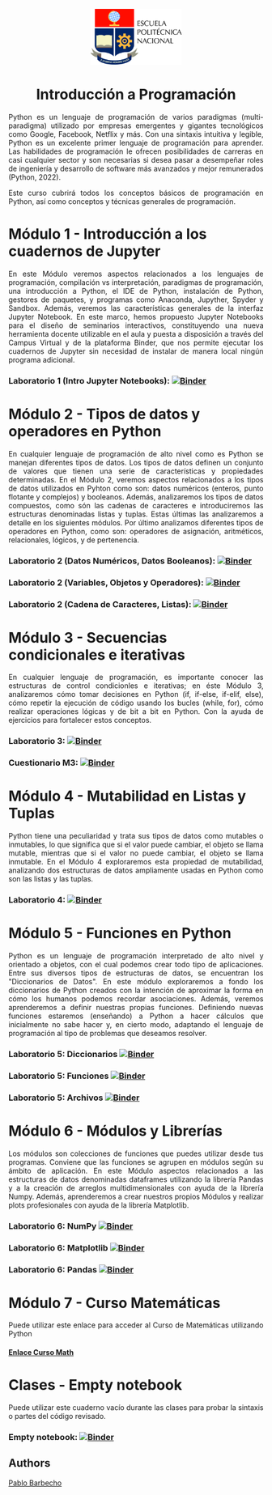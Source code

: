 <p align="center">
  <img width="180" height="110" src="images/logo.png">
</p>

<h1 align="center">Introducción a Programación</h1>


<p align="justify">
Python es un lenguaje de programación de varios paradigmas (multi-paradigma) utilizado por empresas emergentes y gigantes tecnológicos como Google, Facebook, Netflix y más. Con una sintaxis intuitiva y legible, Python es un excelente primer lenguaje de programación para aprender. Las habilidades de programación le ofrecen posibilidades de carreras en casi cualquier sector y son necesarias si desea pasar a desempeñar roles de ingeniería y desarrollo de software más avanzados y mejor remunerados (Python, 2022). 
</p>
<p align="justify"> 
Este curso cubrirá todos los conceptos básicos de programación en Python, así como conceptos y técnicas generales de  programación.
</p>

# Módulo 1 - Introducción a los cuadernos de Jupyter
<p align="justify">
En este Módulo veremos aspectos relacionados a los lenguajes de programación, compilación vs interpretación,  paradigmas de programación, una introducción a Python, el IDE de Python, instalación de Python, gestores de paquetes, y programas como Anaconda, Jupyther, Spyder y Sandbox. Además, veremos las características generales de la interfaz Jupyter Notebook. En este marco, hemos propuesto Jupyter Notebooks para el diseño de seminarios interactivos, constituyendo una nueva herramienta docente utilizable en el aula y puesta a disposición a través del Campus Virtual y de la plataforma Binder, que nos permite ejecutar los cuadernos de Jupyter sin necesidad de instalar de manera local ningún programa adicional.
</p>


### Laboratorio 1 (Intro Jupyter Notebooks): [![Binder](https://mybinder.org/badge_logo.svg)](https://mybinder.org/v2/gh/Pbarbecho/EPN_Programacion.git/main?labpath=/ejercicios/Introduccion_Jupyter.ipynb)



# Módulo 2 - Tipos de datos y operadores en Python
<p align="justify">
En cualquier lenguaje de programación de alto nivel como es Python se manejan diferentes tipos de datos. Los tipos de datos definen un conjunto de valores que tienen una serie de características y propiedades determinadas. En el Módulo 2, veremos aspectos relacionados a los tipos de datos utilizados en Pyhton como son: datos numéricos (enteros, punto flotante y complejos) y booleanos. Además, analizaremos los tipos de datos compuestos, como són las cadenas de caracteres e introduciremos las estructuras denominadas listas y tuplas. Estas últimas las analizaremos a detalle en los siguientes módulos. Por último analizamos diferentes tipos de operadores en Python, como son: operadores de asignación, aritméticos, relacionales, lógicos, y de pertenencia.
</p>

### Laboratorio 2 (Datos Numéricos, Datos Booleanos): [![Binder](https://mybinder.org/badge_logo.svg)](https://mybinder.org/v2/gh/Pbarbecho/EPN_Programacion.git/main?labpath=/ejercicios/TiposdeDatos_I.ipynb)

### Laboratorio 2 (Variables, Objetos y Operadores): [![Binder](https://mybinder.org/badge_logo.svg)](https://mybinder.org/v2/gh/Pbarbecho/EPN_Programacion.git/main?labpath=/ejercicios/Variables.ipynb)

### Laboratorio 2 (Cadena de Caracteres, Listas): [![Binder](https://mybinder.org/badge_logo.svg)](https://mybinder.org/v2/gh/Pbarbecho/EPN_Programacion.git/main?labpath=/ejercicios/TiposdeDatos_II.ipynb)


# Módulo 3 - Secuencias condicionales e iterativas
<p align="justify">
En cualquier lenguaje de programación, es importante conocer las estructuras de control condicionles e iterativas; en éste Módulo 3, analizaremos cómo tomar decisiones en Python (if, if-else, if-elif, else), cómo repetir la ejecución de código usando los bucles (while, for), cómo realizar operaciones lógicas y de bit a bit en Python. Con la ayuda de ejercicios para fortalecer estos conceptos.
</p>

### Laboratorio 3: [![Binder](https://mybinder.org/badge_logo.svg)](https://mybinder.org/v2/gh/Pbarbecho/EPN_Programacion.git/main?labpath=/ejercicios/bucles.ipynb)
### Cuestionario M3: [![Binder](https://mybinder.org/badge_logo.svg)](https://mybinder.org/v2/gh/Pbarbecho/EPN_Programacion.git/main?labpath=/ejercicios/CuestionarioM3.ipynb)

# Módulo 4 - Mutabilidad en Listas y Tuplas
<p align="justify">
Python tiene una peculiaridad y trata sus tipos de datos como mutables o inmutables, lo que significa que si el valor puede cambiar, el objeto se llama mutable, mientras que si el valor no puede cambiar, el objeto se llama inmutable. En el Módulo 4 exploraremos esta propiedad de mutabilidad, analizando dos estructuras de datos ampliamente usadas en Python como son las listas y las tuplas. 
</p>

### Laboratorio 4: [![Binder](https://mybinder.org/badge_logo.svg)](https://mybinder.org/v2/gh/Pbarbecho/EPN_Programacion.git/main?labpath=/ejercicios/mutabilidad.ipynb)


# Módulo 5 - Funciones en Python
<p align="justify">
Python es un lenguaje de programación interpretado de alto nivel y orientado a objetos, con el cual podemos crear todo tipo de aplicaciones. Entre sus diversos tipos de estructuras de datos, se encuentran los "Diccionarios de Datos". En este módulo exploraremos a fondo los diccionarios de Python creados con la intención de aproximar la forma en cómo los humanos podemos recordar asociaciones. Además, veremos aprenderemos a definir nuestras propias funciones. Definiendo nuevas funciones estaremos (enseñando) a Python a hacer cálculos que inicialmente no sabe hacer y, en cierto modo, adaptando el lenguaje de programación al tipo de problemas que deseamos resolver.
</p>

### Laboratorio 5: Diccionarios [![Binder](https://mybinder.org/badge_logo.svg)](https://mybinder.org/v2/gh/Pbarbecho/EPN_Programacion.git/main?labpath=/ejercicios/diccionarios.ipynb)
### Laboratorio 5: Funciones [![Binder](https://mybinder.org/badge_logo.svg)](https://mybinder.org/v2/gh/Pbarbecho/EPN_Programacion.git/main?labpath=/ejercicios/funciones.ipynb)
### Laboratorio 5: Archivos [![Binder](https://mybinder.org/badge_logo.svg)](https://mybinder.org/v2/gh/Pbarbecho/EPN_Programacion.git/main?labpath=/ejercicios/archivostxt.ipynb)

# Módulo 6 - Módulos y Librerías
<p align="justify">
Los módulos son colecciones de funciones que puedes utilizar desde tus programas. Conviene que las funciones se agrupen en módulos según su ámbito de aplicación. En este Módulo aspectos relacionados a las estructuras de datos denominadas dataframes utilizando la librería Pandas y a la creación de arreglos multidimensionales con ayuda de la librería Numpy. Además, aprenderemos a crear nuestros propios Módulos y realizar plots profesionales con ayuda de la librería Matplotlib. 
</p>

### Laboratorio 6: NumPy [![Binder](https://mybinder.org/badge_logo.svg)](https://mybinder.org/v2/gh/Pbarbecho/EPN_Programacion.git/main?labpath=/ejercicios/numpy.ipynb)
### Laboratorio 6: Matplotlib [![Binder](https://mybinder.org/badge_logo.svg)](https://mybinder.org/v2/gh/Pbarbecho/EPN_Programacion.git/main?labpath=/ejercicios/matplotlib.ipynb)
### Laboratorio 6: Pandas [![Binder](https://mybinder.org/badge_logo.svg)](https://mybinder.org/v2/gh/Pbarbecho/EPN_Programacion.git/main?labpath=/ejercicios/numpy.ipynb)


# Módulo 7 - Curso Matemáticas

<p align="justify">
Puede utilizar este enlace para acceder al Curso de Matemáticas utilizando Python
</p>

#### [Enlace Curso Math](https://github.com/Pbarbecho/EPN_Programacion/blob/main/math/README.md)




# Clases - Empty notebook

<p align="justify">
Puede utilizar este cuaderno vacío durante las clases para probar la sintaxis o partes del código revisado. 
</p>

###  Empty notebook: [![Binder](https://mybinder.org/badge_logo.svg)](https://mybinder.org/v2/gh/Pbarbecho/EPN_Programacion.git/main?labpath=/ejercicios/clases.ipynb)


## Authors ##
[Pablo Barbecho](https://www.pbarbecho.com)
